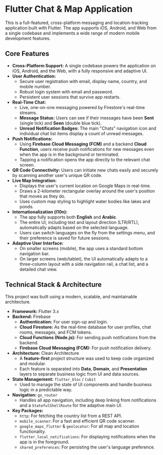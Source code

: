 # Flutter Chat & Map Application

This is a full-featured, cross-platform messaging and location-tracking application built with Flutter. The app supports iOS, Android, and Web from a single codebase and implements a wide range of modern mobile development features.

## Core Features

* **Cross-Platform Support:** A single codebase powers the application on iOS, Android, and the Web, with a fully responsive and adaptive UI.
* **User Authentication:**
    * Secure user registration with email, display name, country, and mobile number.
    * Robust login system with email and password.
    * Persistent user sessions that survive app restarts.
* **Real-Time Chat:**
    * Live, one-on-one messaging powered by Firestore's real-time streams.
    * **Message Status:** Users can see if their messages have been **Sent** (single tick) and **Seen** (double blue tick).
    * **Unread Notification Badges:** The main "Chats" navigation icon and individual chat list items display a count of unread messages.
* **Push Notifications:**
    * Using **Firebase Cloud Messaging (FCM)** and a backend **Cloud Function**, users receive push notifications for new messages even when the app is in the background or terminated.
    * Tapping a notification opens the app directly to the relevant chat screen.
* **QR Code Connectivity:** Users can initiate new chats easily and securely by scanning another user's unique QR code.
* **Live Map Integration:**
    * Displays the user's current location on Google Maps in real-time.
    * Draws a 2-kilometer rectangular overlay around the user's position that moves as they do.
    * Uses custom map styling to highlight water bodies like lakes and ponds.
* **Internationalization (l10n):**
    * The app fully supports both **English** and **Arabic**.
    * The entire UI, including text and layout direction (LTR/RTL), automatically adapts based on the selected language.
    * Users can switch languages on the fly from the settings menu, and their preference is saved for future sessions.
* **Adaptive User Interface:**
    * On smaller screens (mobile), the app uses a standard bottom navigation bar.
    * On larger screens (web/tablet), the UI automatically adapts to a three-column layout with a side navigation rail, a chat list, and a detailed chat view.

## Technical Stack & Architecture

This project was built using a modern, scalable, and maintainable architecture.

* **Framework:** Flutter 3.x
* **Backend:** Firebase
    * **Authentication:** For user sign-up and login.
    * **Cloud Firestore:** As the real-time database for user profiles, chat rooms, messages, and FCM tokens.
    * **Cloud Functions (Node.js):** For sending push notifications from the backend.
    * **Firebase Cloud Messaging (FCM):** For push notification delivery.
* **Architecture:** Clean Architecture
    * A **feature-first** project structure was used to keep code organized and modular.
    * Each feature is separated into **Data**, **Domain**, and **Presentation** layers to separate business logic from UI and data sources.
* **State Management:** `flutter_bloc` / `Cubit`
    * Used to manage the state of UI components and handle business logic in a predictable way.
* **Navigation:** `go_router`
    * Handles all app navigation, including deep linking from notifications and a `StatefulShellRoute` for the adaptive main UI.
* **Key Packages:**
    * `http`: For fetching the country list from a REST API.
    * `mobile_scanner`: For a fast and efficient QR code scanner.
    * `google_maps_flutter` & `geolocator`: For all map and location functionality.
    * `flutter_local_notifications`: For displaying notifications when the app is in the foreground.
    * `shared_preferences`: For persisting the user's language preference.
